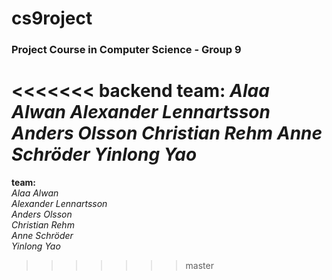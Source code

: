 # cs9roject
### Project Course in Computer Science - Group 9

<<<<<<< backend
**team:**
*Alaa Alwan*
*Alexander Lennartsson*
*Anders Olsson*
*Christian Rehm*
*Anne Schröder*
*Yinlong Yao*
=======
**team:**  
*Alaa Alwan*  
*Alexander Lennartsson*  
*Anders Olsson*  
*Christian Rehm*  
*Anne Schröder*  
*Yinlong Yao*  
>>>>>>> master
